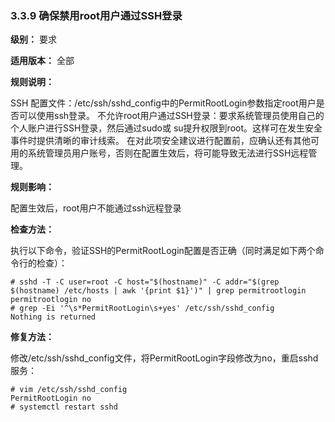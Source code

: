 ### 3.3.9 确保禁用root用户通过SSH登录

**级别：** 要求

**适用版本：** 全部

**规则说明：** 

SSH 配置文件：/etc/ssh/sshd_config中的PermitRootLogin参数指定root用户是否可以使用ssh登录。
不允许root用户通过SSH登录：要求系统管理员使用自己的个人账户进行SSH登录，然后通过sudo或 su提升权限到root。这样可在发生安全事件时提供清晰的审计线索。
在对此项安全建议进行配置前，应确认还有其他可用的系统管理员用户账号，否则在配置生效后，将可能导致无法进行SSH远程管理。

**规则影响：**

配置生效后，root用户不能通过ssh远程登录

**检查方法：**

执行以下命令，验证SSH的PermitRootLogin配置是否正确（同时满足如下两个命令行的检查）：

 ```
 # sshd -T -C user=root -C host="$(hostname)" -C addr="$(grep $(hostname) /etc/hosts | awk '{print $1}')" | grep permitrootlogin
 permitrootlogin no
 # grep -Ei '^\s*PermitRootLogin\s+yes' /etc/ssh/sshd_config
 Nothing is returned
 ```

**修复方法：**

修改/etc/ssh/sshd_config文件，将PermitRootLogin字段修改为no，重启sshd服务：

```
# vim /etc/ssh/sshd_config
PermitRootLogin no
# systemctl restart sshd
```